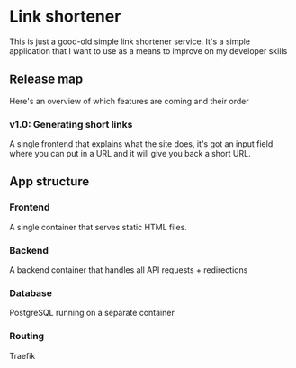 # Link shortener

This is just a good-old simple link shortener service. It's a simple application that I want to use as a means to improve on my developer skills

## Release map

Here's an overview of which features are coming and their order

### v1.0: Generating short links

A single frontend that explains what the site does, it's got an input field where you can put in a URL and it will give you back a short URL.


## App structure

### Frontend

A single container that serves static HTML files.

### Backend

A backend container that handles all API requests + redirections

### Database

PostgreSQL running on a separate container

### Routing

Traefik